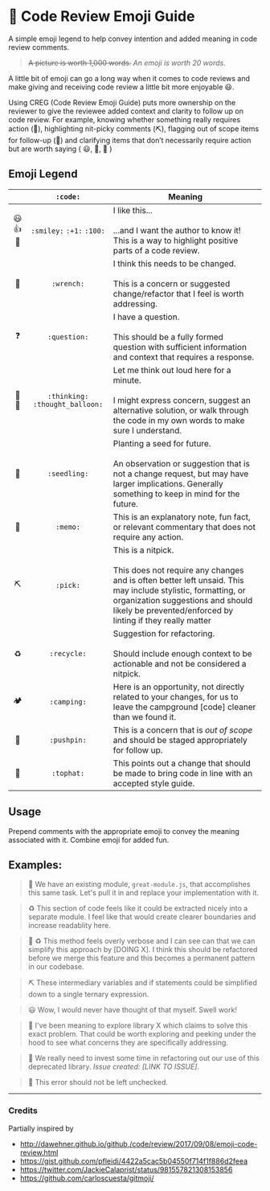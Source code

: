 # 📘 Code Review Emoji Guide

A simple emoji legend to help convey intention and added meaning in code review comments.

> ~~A picture is worth 1,000 words.~~ _An emoji is worth 20 words._

A little bit of emoji can go a long way when it comes to code reviews and make giving and receiving code review a little bit more enjoyable 😃.

Using CREG (Code Review Emoji Guide) puts more ownership on the reviewer to give the reviewee added context and clarity to follow up on code review. For example, knowing whether something really requires action (🔧), highlighting nit-picky comments (⛏), flagging out of scope items for follow-up (📌) and clarifying items that don’t necessarily require action but are worth saying ( 😃, 📝, 🤔 )

## Emoji Legend

|        |             `:code:`             | Meaning                                                                                                                                                                                                                                         |
| :----: | :------------------------------: | ----------------------------------------------------------------------------------------------------------------------------------------------------------------------------------------------------------------------------------------------- |
| 😃👍💯 |    `:smiley:` `:+1:` `:100:`     | I like this... <br /><br /> ...and I want the author to know it! This is a way to highlight positive parts of a code review.                                                                                                                    |
|   🔧   |            `:wrench:`            | I think this needs to be changed. <br /><br />This is a concern or suggested change/refactor that I feel is worth addressing.                                                                                                                   |
|   ❓   |           `:question:`           | I have a question. <br /><br /> This should be a fully formed question with sufficient information and context that requires a response.                                                                                                        |
|  🤔💭  | `:thinking:` `:thought_balloon:` | Let me think out loud here for a minute. <br /><br /> I might express concern, suggest an alternative solution, or walk through the code in my own words to make sure I understand.                                                             |
|   🌱   |           `:seedling:`           | Planting a seed for future. <br /><br /> An observation or suggestion that is not a change request, but may have larger implications. Generally something to keep in mind for the future.                                                       |
|   📝   |             `:memo:`             | This is an explanatory note, fun fact, or relevant commentary that does not require any action.                                                                                                                                                 |
|   ⛏    |             `:pick:`             | This is a nitpick. <br /><br /> This does not require any changes and is often better left unsaid. This may include stylistic, formatting, or organization suggestions and should likely be prevented/enforced by linting if they really matter |
|   ♻️   |           `:recycle:`            | Suggestion for refactoring. <br /><br /> Should include enough context to be actionable and not be considered a nitpick.                                                                                                                        |
|   🏕    |           `:camping:`            | Here is an opportunity, not directly related to your changes, for us to leave the campground [code] cleaner than we found it.                                                                                                                   |
|   📌   |           `:pushpin:`            | This is a concern that is _out of scope_ and should be staged appropriately for follow up.                                                                                                                                                      |
|   🎩   |            `:tophat:`            | This points out a change that should be made to bring code in line with an accepted style guide.                                                                                                                                                |

## Usage

Prepend comments with the appropriate emoji to convey the meaning associated with it. Combine emoji for added fun.

## Examples:

> 🔧 We have an existing module, `great-module.js`, that accomplishes this same task. Let's pull it in and replace your implementation with it.

> :recycle: This section of code feels like it could be extracted nicely into a separate module. I feel like that would create clearer boundaries and increase readablity here.

> 🔧 :recycle: This method feels overly verbose and I can see can that we can simplify this approach by [DOING X]. I think this should be refactored before we merge this feature and this becomes a permanent pattern in our codebase.

> ⛏ These intermediary variables and if statements could be simplified down to a single ternary expression.

> 😃 Wow, I would never have thought of that myself. Swell work!

> :seedling: I've been meaning to explore library X which claims to solve this exact problem. That could be worth exploring and peeking under the hood to see what concerns they are specifically addressing.

> 📌 We really need to invest some time in refactoring out our use of this deprecated library. _Issue created: [LINK TO ISSUE]_.

> 🎩 This error should not be left unchecked.

---

### Credits

Partially inspired by

- http://dawehner.github.io/github,/code/review/2017/09/08/emoji-code-review.html
- https://gist.github.com/pfleidi/4422a5cac5b04550f714f1f886d2feea
- https://twitter.com/JackieCalaprist/status/981557821308153856
- https://github.com/carloscuesta/gitmoji/
